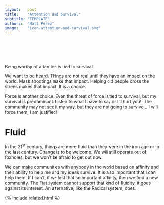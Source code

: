 ```yaml
---
layout:   post
title:    "Attention and Survival"
subtitle: "TEMPLATE"
authors:  "Matt Perez"
image:    "icon-attention-and-survival.svg"
---
```


<div style="display:none;">
 <p>Being worthy of attention supports our survival.</p>
</div>

<h1>&nbsp;</h1>
 <p>Being worthy of attention is tied to survival.</p>
 <p>We want to be heard. Things are not real until they have an impact on the world. Mass shootings make that impact. Helping old people cross the strees makes that impact. It is a choice.</p>
 <p>Force is another choice. Even the threat of force is tied to survival, but my survival is predominant. <span class="_quotespan">Listen to what I have to say or I&rsquo;ll hurt you!</span>. <span class="_quotespan">The community may not see it my way, but they are not going to survive&hellip; I will force them, I am justified!</span></p>

<h1>Fluid</h1>
 <p>In the 21<sup>st</sup> century, things are more fluid than they were in the iron age or in the last century. Change is to be welcome. We will still operate out of foxholes, but we won&rsquo;t be afraid to get out now.</p>
 <p>We can make communities with anybody in the world based on affinity and their ability to help me and my ideas survive. It is also important that I can help them. If I can&rsquo;t, if we lost that so important affinity, then we find a new community. The <span class="_paradigm">Fiat</span> system cannot support that kind of fluidity, it goes against its interest. An alternative, like the <span class="_paradigm">Radical</span> system, does.</p>

{% include related.html %}